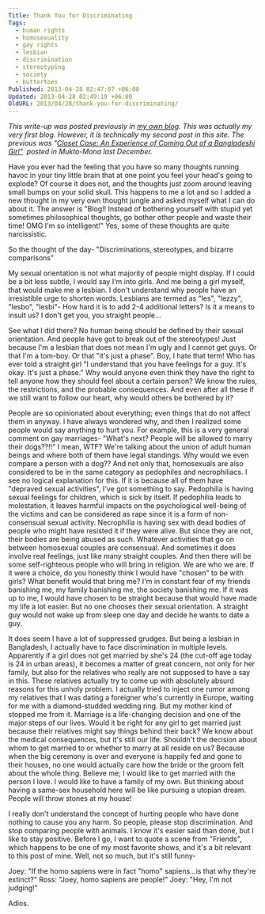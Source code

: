 ```yaml
---
Title: Thank You for Discriminating
Tags:
  - human rights
  - homosexuality
  - gay rights
  - lesbian
  - discrimination
  - stereotyping
  - society
  - buttertoes
Published: 2013-04-28 02:47:07 +06:00
Updated: 2013-04-28 02:49:19 +06:00
OldURL: 2013/04/28/thank-you-for-discriminating/
---
```


<em>This write-up was posted previously in <a href="https://asmybrainrambledon.blogspot.com/2012/07/episode-01-thank-you-for-discriminating.html">my own blog</a>. This was actually my very first blog. However, it is technically my second post in this site. The previous was "<a href="https://enblog.muktomona.com/?p=1523">Closet Case: An Experience of Coming Out of a Bangladeshi Girl"</a>  posted in Mukto-Mona last December. </em>

Have you ever had the feeling that you have so many thoughts running havoc in your tiny little brain that at one point you feel your head's going to explode? Of course it does not, and the thoughts just zoom around leaving small bumps on your solid skull. This happens to me a lot and so I added a new thought in my very own thought jungle and asked myself what I can do about it. The answer is "Blog!! Instead of bothering yourself with stupid yet sometimes philosophical thoughts, go bother other people and waste their time! OMG I'm so intelligent!" Yes, some of these thoughts are quite narcissistic.

So the thought of the day- "Discriminations, stereotypes, and bizarre comparisons"

My sexual orientation is not what majority of people might display. If I could be a bit less subtle, I would say I'm into girls. And me being a girl myself, that would make me a lesbian. I don't understand why people have an irresistible urge to shorten words. Lesbians are termed as "les", "lezzy", "lesbo", "lesbi"- How hard it is to add 2-4 additional letters? Is it a means to insult us? I don't get you, you straight people…

See what I did there? No human being should be defined by their sexual orientation. And people have got to break out of the stereotypes! Just because I'm a lesbian that does not mean I'm ugly and I cannot get guys. Or that I'm a tom-boy. Or that "it's just a phase". Boy, I hate that term! Who has ever told a straight girl "I understand that you have feelings for a guy. It's okay. It's just a phase." Why would anyone even think they have the right to tell anyone how they should feel about a certain person? We know the rules, the restrictions, and the probable consequences. And even after all these if we still want to follow our heart, why would others be bothered by it?

People are so opinionated about everything; even things that do not affect them in anyway. I have always wondered why, and then I realized some people would say anything to hurt you. For example, this is a very general comment on gay marriages- "What's next? People will be allowed to marry their dogs??!!" I mean, WTF? We're talking about the union of adult human beings and where both of them have legal standings. Why would we even compare a person with a dog?? And not only that, homosexuals are also considered to be in the same category as pedophiles and necrophiliacs. I see no logical explanation for this. If it is because all of them have "depraved sexual activities", I've got something to say. Pedophilia is having sexual feelings for children, which is sick by itself. If pedophilia leads to molestation, it leaves harmful impacts on the psychological well-being of the victims and can be considered as rape since it is a form of non-consensual sexual activity. Necrophilia is having sex with dead bodies of people who might have resisted it if they were alive. But since they are not, their bodies are being abused as such. Whatever activities that go on between homosexual couples are consensual. And sometimes it does involve real feelings, just like many straight couples. And then there will be some self-righteous people who will bring in religion. We are who we are. If it were a choice, do you honestly think I would have "chosen" to be with girls? What benefit would that bring me? I'm in constant fear of my friends banishing me, my family banishing me, the society banishing me. If it was up to me, I would have chosen to be straight because that would have made my life a lot easier. But no one chooses their sexual orientation. A straight guy would not wake up from sleep one day and decide he wants to date a guy.

It does seem I have a lot of suppressed grudges. But being a lesbian in Bangladesh, I actually have to face discrimination in multiple levels. Apparently if a girl does not get married by she's 24 (the cut-off age today is 24 in urban areas), it becomes a matter of great concern, not only for her family, but also for the relatives who really are not supposed to have a say in this. These relatives actually try to come up with absolutely absurd reasons for this unholy problem. I actually tried to inject one rumor among my relatives that I was dating a foreigner who's currently in Europe, waiting for me with a diamond-studded wedding ring. But my mother kind of stopped me from it. Marriage is a life-changing decision and one of the major steps of our lives. Would it be right for any girl to get married just because their relatives might say things behind their back? We know about the medical consequences, but it's still our life. Shouldn't the decision about whom to get married to or whether to marry at all reside on us? Because when the big ceremony is over and everyone is happily fed and gone to their houses, no one would actually care how the bride or the groom felt about the whole thing. Believe me; I would like to get married with the person I love. I would like to have a family of my own. But thinking about having a same-sex household here will be like pursuing a utopian dream. People will throw stones at my house!

I really don't understand the concept of hurting people who have done nothing to cause you any harm. So people, please stop discrimination. And stop comparing people with animals. I know it's easier said than done, but I like to stay positive. Before I go, I want to quote a scene from "Friends", which happens to be one of my most favorite shows, and it's a bit relevant to this post of mine. Well, not so much, but it's still funny-

Joey: "If the homo sapiens were in fact "homo" sapiens...is that why they're extinct?"
Ross: "Joey, homo sapiens are people!"
Joey: "Hey, I'm not judging!"

Adios.
